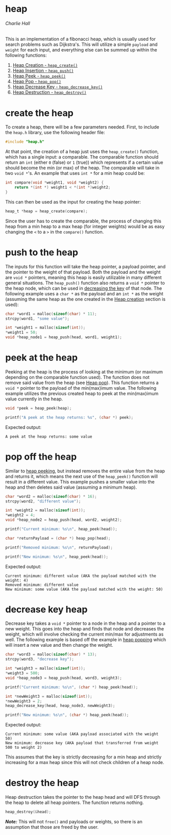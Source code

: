 # heap
###### Charlie Hall

This is an implementation of a fibonacci heap, which is usually used for search problems such as Dijkstra's. This will utilize a simple `payload` and `weight` for each input, and everything else can be summed up within the following functions:

1. [Heap Creation - `heap_create()`](#create-the-heap)
2. [Heap Insertion - `heap_push()`](#push-to-the-heap)
3. [Heap Peek - `heap_peek()`](#peek-at-the-heap)
4. [Heap Pop - `heap_pop()`](#pop-off-the-heap)
5. [Heap Decrease Key - `heap_decrease_key()`](#decrease-key-heap)
6. [Heap Destruction - `heap_destroy()`](#destroy-the-heap)

# create the heap
To create a heap, there will be a few parameters needed. First, to include the `heap.h` library, use the following header file:

```C
#include "heap.h"
```

At that point, the creation of a heap just uses the `heap_create()` function, which has a single input: a comparable. The comparable function should return an `int` (either `0` (false) or `1` (true)) which represents if a certain value should become the min (or max) of the heap. The comparable will take in two `void *`'s. An example that uses `int *` for a min heap could be:

```C
int compare(void *weight1, void *weight2) {
    return *(int *) weight1 < *(int *)weight2;
}
```

This can then be used as the input for creating the heap pointer:

```C
heap_t *heap = heap_create(compare);
```

Since the user has to create the comparable, the process of changing this heap from a min heap to a max heap (for integer weights) would be as easy changing the `<` to a `>` in the `compare()` function.

# push to the heap
The inputs for this function will take the heap pointer, a payload pointer, and the pointer to the weight of that payload. Both the payload and the weight are `void *` pointers, meaning this heap is easily utilizable in many different general situations. The `heap_push()` function also returns a `void *` pointer to the heap node, which can be used in [decreasing the key](#decrease-key-heap) of that node. The following example uses a `char *` as the payload and an `int *` as the weight (assuming the same heap as the one created in the [Heap creation](#create-the-heap) section is used):

```C
char *word1 = malloc(sizeof(char) * 11);
strcpy(word1, "some value");

int *weight1 = malloc(sizeof(int));
*weight1 = 50;
void *heap_node1 = heap_push(head, word1, weight1);
```

# peek at the heap
Peeking at the heap is the process of looking at the minimum (or maximum depending on the comparable function used). The function does not remove said value from the heap (see [Heap pop](##pop-off-the-heap)). This function returns a `void *` pointer to the payload of the min(max)imum value.
The following example utilizes the previous created heap to peek at the min(max)imum value currently in the heap.

```C
void *peek = heap_peek(heap);

printf("A peek at the heap returns: %s", (char *) peek);
```

Expected output:
```
A peek at the heap returns: some value
```

# pop off the heap
Similar to [heap peeking](#peek-at-the-heap), but instead removes the entire value from the heap and returns it, which means the next use of the `heap_peek()` function will result in a different value.
This example pushes a smaller value into the heap and then deletes said value (assuming a minimum heap).

```C
char *word2 = malloc(sizeof(char) * 16);
strcpy(word2, "different value");

int *weight2 = malloc(sizeof(int));
*weight2 = 4;
void *heap_node2 = heap_push(head, word2, weight2);

printf("Current minimum: %s\n", heap_peek(head));

char *returnPayload = (char *) heap_pop(head);

printf("Removed minimum: %s\n", returnPayload);

printf("New minimum: %s\n", heap_peek(head));
```

Expected output:
```
Current minimum: different value (AKA the payload matched with the weight: 4)
Removed minimum: different value
New minimum: some value (AKA the payload matched with the weight: 50)
```

# decrease key heap
Decrease key takes a `void *` pointer to a node in the heap and a pointer to a new weight. This goes into the heap and finds that node and decreases the weight, which will involve checking the current min/max for adjustments as well. The following example is based off the example in [heap popping](#pop-off-the-heap) which will insert a new value and then change the weight.

```C
char *word3 = malloc(sizeof(char) * 13);
strcpy(word3, "decrease key");

int *weight3 = malloc(sizeof(int));
*weight3 = 500;
void *heap_node3 = heap_push(head, word3, weight3);

printf("Current minimum: %s\n", (char *) heap_peek(head));

int *newWeight3 = malloc(sizeof(int));
*newWeight3 = 2;
heap_decrease_key(head, heap_node3, newWeight3);

printf("New minimum: %s\n", (char *) heap_peek(head));
```

Expected output:
```
Current minimum: some value (AKA payload associated with the weight 50)
New minimum: decrease key (AKA payload that transferred from weight 500 to weight 2)
```

This assumes that the key is strictly decreasing for a min heap and strictly increasing for a max heap since this will not check children of a heap node.

# destroy the heap
Heap destruction takes the pointer to the heap head and will DFS through the heap to delete all heap pointers. The function returns nothing.

```C
heap_destroy(&head);
```

***Note:*** This will not `free()` and payloads or weights, so there is an assumption that those are freed by the user.
